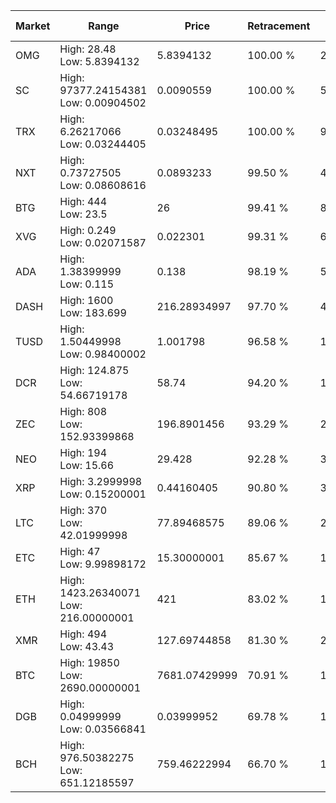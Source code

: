 | Market | Range | Price| Retracement | Doubles to 50% |
| --- | --- | --- | --- | --- |
| OMG | High: 28.48<br />Low: 5.8394132 | 5.8394132 | 100.00 % | 2.94 |
| SC | High: 97377.24154381<br />Low: 0.00904502 | 0.0090559 | 100.00 % | 5,376,453.50 |
| TRX | High: 6.26217066<br />Low: 0.03244405 | 0.03248495 | 100.00 % | 96.89 |
| NXT | High: 0.73727505<br />Low: 0.08608616 | 0.0893233 | 99.50 % | 4.61 |
| BTG | High: 444<br />Low: 23.5 | 26 | 99.41 % | 8.99 |
| XVG | High: 0.249<br />Low: 0.02071587 | 0.022301 | 99.31 % | 6.05 |
| ADA | High: 1.38399999<br />Low: 0.115 | 0.138 | 98.19 % | 5.43 |
| DASH | High: 1600<br />Low: 183.699 | 216.28934997 | 97.70 % | 4.12 |
| TUSD | High: 1.50449998<br />Low: 0.98400002 | 1.001798 | 96.58 % | 1.24 |
| DCR | High: 124.875<br />Low: 54.66719178 | 58.74 | 94.20 % | 1.53 |
| ZEC | High: 808<br />Low: 152.93399868 | 196.8901456 | 93.29 % | 2.44 |
| NEO | High: 194<br />Low: 15.66 | 29.428 | 92.28 % | 3.56 |
| XRP | High: 3.2999998<br />Low: 0.15200001 | 0.44160405 | 90.80 % | 3.91 |
| LTC | High: 370<br />Low: 42.01999998 | 77.89468575 | 89.06 % | 2.64 |
| ETC | High: 47<br />Low: 9.99898172 | 15.30000001 | 85.67 % | 1.86 |
| ETH | High: 1423.26340071<br />Low: 216.00000001 | 421 | 83.02 % | 1.95 |
| XMR | High: 494<br />Low: 43.43 | 127.69744858 | 81.30 % | 2.10 |
| BTC | High: 19850<br />Low: 2690.00000001 | 7681.07429999 | 70.91 % | 1.47 |
| DGB | High: 0.04999999<br />Low: 0.03566841 | 0.03999952 | 69.78 % | 1.07 |
| BCH | High: 976.50382275<br />Low: 651.12185597 | 759.46222994 | 66.70 % | 1.07 |
